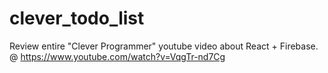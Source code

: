 # clever_todo_list
Review entire "Clever Programmer" youtube video about React + Firebase. @ https://www.youtube.com/watch?v=VqgTr-nd7Cg
